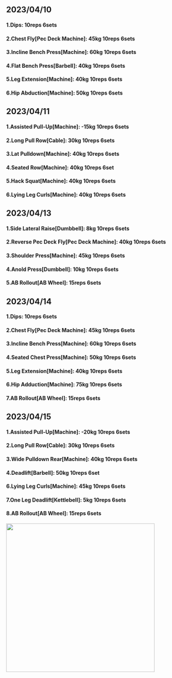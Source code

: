 ## 2023/04/10
#### 1.Dips: 10reps 6sets
#### 2.Chest Fly\[Pec Deck Machine\]: 45kg 10reps 6sets
#### 3.Incline Bench Press\[Machine\]: 60kg 10reps 6sets
#### 4.Flat Bench Press\[Barbell\]: 40kg 10reps 6sets
#### 5.Leg Extension\[Machine\]: 40kg 10reps 6sets
#### 6.Hip Abduction\[Machine\]: 50kg 10reps 6sets

## 2023/04/11
#### 1.Assisted Pull-Up\[Machine\]: -15kg 10reps 6sets
#### 2.Long Pull Row\[Cable\]: 30kg 10reps 6sets
#### 3.Lat Pulldown\[Machine\]: 40kg 10reps 6sets
#### 4.Seated Row\[Machine\]: 40kg 10reps 6set
#### 5.Hack Squat\[Machine\]: 40kg 10reps 6sets
#### 6.Lying Leg Curls\[Machine\]: 40kg 10reps 6sets

## 2023/04/13
#### 1.Side Lateral Raise\[Dumbbell\]: 8kg 10reps 6sets
#### 2.Reverse Pec Deck Fly\[Pec Deck Machine\]: 40kg 10reps 6sets
#### 3.Shoulder Press\[Machine\]: 45kg 10reps 6sets
#### 4.Anold Press\[Dumbbell\]: 10kg 10reps 6sets
#### 5.AB Rollout\[AB Wheel\]: 15reps 6sets

## 2023/04/14
#### 1.Dips: 10reps 6sets
#### 2.Chest Fly\[Pec Deck Machine\]: 45kg 10reps 6sets
#### 3.Incline Bench Press\[Machine\]: 60kg 10reps 6sets
#### 4.Seated Chest Press\[Machine\]: 50kg 10reps 6sets
#### 5.Leg Extension\[Machine\]: 40kg 10reps 6sets
#### 6.Hip Adduction\[Machine\]: 75kg 10reps 6sets
#### 7.AB Rollout\[AB Wheel\]: 15reps 6sets

## 2023/04/15
#### 1.Assisted Pull-Up\[Machine\]: -20kg 10reps 6sets
#### 2.Long Pull Row\[Cable\]: 30kg 10reps 6sets
#### 3.Wide Pulldown Rear\[Machine\]: 40kg 10reps 6sets
#### 4.Deadlift\[Barbell\]: 50kg 10reps 6set
#### 6.Lying Leg Curls\[Machine\]: 45kg 10reps 6sets
#### 7.One Leg Deadlift\[Kettlebell\]: 5kg 10reps 6sets
#### 8.AB Rollout\[AB Wheel\]: 15reps 6sets

<img src='../_resources/__084.png' width='400px' />
